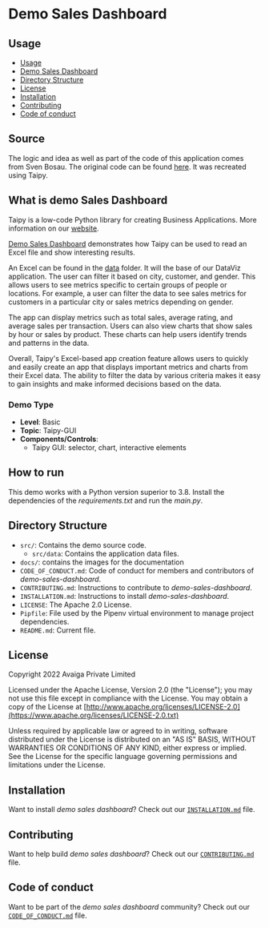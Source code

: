 # Demo Sales Dashboard

## Usage
- [Usage](#usage)
- [Demo Sales Dashboard](#what-is-demo-sales-dashboard)
- [Directory Structure](#directory-structure)
- [License](#license)
- [Installation](#installation)
- [Contributing](#contributing)
- [Code of conduct](#code-of-conduct)

## Source

The logic and idea as well as part of the code of this application comes from Sven Bosau. The original code can be found [here](https://github.com/Sven-Bo/streamlit-sales-dashboard). It was recreated using Taipy.

## What is demo Sales Dashboard

Taipy is a  low-code Python library for creating Business Applications. More information on our [website](https://www.taipy.io).

[Demo Sales Dashboard](https://github.com/Avaiga/demo-sales-dashboard) demonstrates how Taipy can be used to read an Excel file and show interesting results.

An Excel can be found in the [data](/src/data) folder. It will the base of our DataViz application. The user can filter it based on city, customer, and gender. This allows users to see metrics specific to certain groups of people or locations. For example, a user can filter the data to see sales metrics for customers in a particular city or sales metrics depending on gender.

The app can display metrics such as total sales, average rating, and average sales per transaction. Users can also view charts that show sales by hour or sales by product. These charts can help users identify trends and patterns in the data.

Overall, Taipy's Excel-based app creation feature allows users to quickly and easily create an app that displays important metrics and charts from their Excel data. The ability to filter the data by various criteria makes it easy to gain insights and make informed decisions based on the data.

### Demo Type
- **Level**: Basic
- **Topic**: Taipy-GUI
- **Components/Controls**: 
  - Taipy GUI: selector, chart, interactive elements

## How to run

This demo works with a Python version superior to 3.8. Install the dependencies of the *requirements.txt* and run the *main.py*.


## Directory Structure


- `src/`: Contains the demo source code.
  - `src/data`: Contains the application data files.
- `docs/`: contains the images for the documentation
- `CODE_OF_CONDUCT.md`: Code of conduct for members and contributors of _demo-sales-dashboard_.
- `CONTRIBUTING.md`: Instructions to contribute to _demo-sales-dashboard_.
- `INSTALLATION.md`: Instructions to install _demo-sales-dashboard_.
- `LICENSE`: The Apache 2.0 License.
- `Pipfile`: File used by the Pipenv virtual environment to manage project dependencies.
- `README.md`: Current file.

## License
Copyright 2022 Avaiga Private Limited

Licensed under the Apache License, Version 2.0 (the "License"); you may not use this file except in compliance with
the License. You may obtain a copy of the License at
[http://www.apache.org/licenses/LICENSE-2.0](https://www.apache.org/licenses/LICENSE-2.0.txt)

Unless required by applicable law or agreed to in writing, software distributed under the License is distributed on
an "AS IS" BASIS, WITHOUT WARRANTIES OR CONDITIONS OF ANY KIND, either express or implied. See the License for the
specific language governing permissions and limitations under the License.

## Installation

Want to install _demo sales dashboard_? Check out our [`INSTALLATION.md`](INSTALLATION.md) file.

## Contributing

Want to help build _demo sales dashboard_? Check out our [`CONTRIBUTING.md`](CONTRIBUTING.md) file.

## Code of conduct

Want to be part of the _demo sales dashboard_ community? Check out our [`CODE_OF_CONDUCT.md`](CODE_OF_CONDUCT.md) file.
